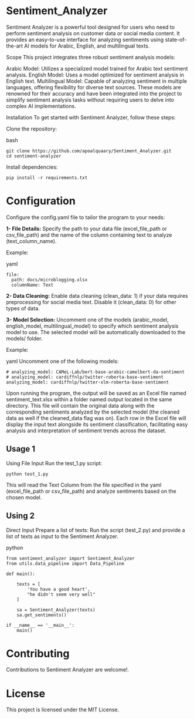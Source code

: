 # Sentiment_Analyzer
 
Sentiment Analyzer is a powerful tool designed for users who need to perform sentiment analysis on customer data or social media content. It provides an easy-to-use interface for analyzing sentiments using state-of-the-art AI models for Arabic, English, and multilingual texts.

Scope
This project integrates three robust sentiment analysis models:

Arabic Model: Utilizes a specialized model trained for Arabic text sentiment analysis.
English Model: Uses a model optimized for sentiment analysis in English text.
Multilingual Model: Capable of analyzing sentiment in multiple languages, offering flexibility for diverse text sources.
These models are renowned for their accuracy and have been integrated into the project to simplify sentiment analysis tasks without requiring users to delve into complex AI implementations.

Installation
To get started with Sentiment Analyzer, follow these steps:

Clone the repository:

bash
```
git clone https://github.com/apoalquaary/Sentiment_Analyzer.git
cd sentiment-analyzer
```

Install dependencies:
```
pip install -r requirements.txt
```

# Configuration
Configure the config.yaml file to tailor the program to your needs:

<b>1- File Details:</b> Specify the path to your data file (excel_file_path or csv_file_path) and the name of the column containing text to analyze (text_column_name).

Example:

yaml
```
file:
  path: docs/microblogging.xlsx
  columnName: Text
```
  
<b>2- Data Cleaning:</b> Enable data cleaning (clean_data: 1) if your data requires preprocessing for social media text. Disable it (clean_data: 0) for other types of data.

<b>3- Model Selection:</b> Uncomment one of the models (arabic_model, english_model, multilingual_model) to specify which sentiment analysis model to use. The selected model will be automatically downloaded to the models/ folder.

Example:

yaml
Uncomment one of the following models:
```
# analyzing_model: CAMeL-Lab/bert-base-arabic-camelbert-da-sentiment 
# analyzing_model: cardiffnlp/twitter-roberta-base-sentiment 
analyzing_model: cardiffnlp/twitter-xlm-roberta-base-sentiment 
```

Upon running the program, the output will be saved as an Excel file named sentiment_text.xlsx within a folder named output located in the same directory. This file will contain the original data along with the corresponding sentiments analyzed by the selected model (the cleaned data as well if the cleaned_data flag was on). Each row in the Excel file will display the input text alongside its sentiment classification, facilitating easy analysis and interpretation of sentiment trends across the dataset.

## Usage 1
Using File Input
Run the test_1.py script:
```
python test_1.py
```
This will read the Text Column from the file specified in the yaml (excel_file_path or csv_file_path) and analyze sentiments based on the chosen model.


## Using 2
Direct Input
Prepare a list of texts:
Run the script (test_2.py) and provide a list of texts as input to the Sentiment Analyzer.

python
```
from sentiment_analyzer import Sentiment_Analyzer
from utils.data_pipeline import Data_Pipeline

def main():

	texts = [
		'You have a good heart',
		"he didn't seem very well"
	]

	sa = Sentiment_Analyzer(texts)
	sa.get_sentiments()

if __name__ == '__main__':
	main()
```

# Contributing
Contributions to Sentiment Analyzer are welcome!.

# License
This project is licensed under the MIT License.

